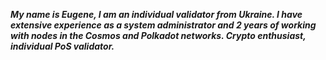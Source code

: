 ***My name is Eugene, I am an individual validator from Ukraine. I have extensive experience as a system administrator and 2 years of working with nodes in the Cosmos and Polkadot networks. Crypto enthusiast, individual PoS validator.***
